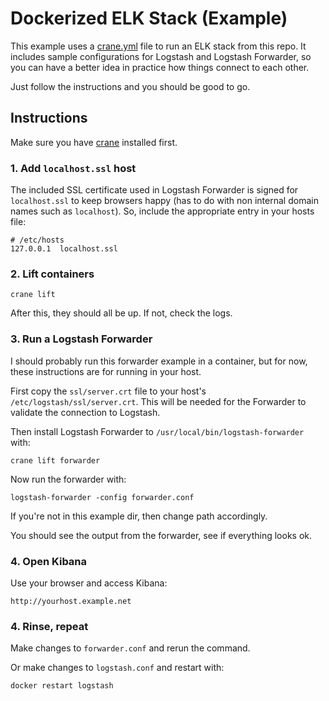 # Dockerized ELK Stack (Example)

This example uses a [crane.yml][1] file to run an ELK stack from this repo.
It includes sample configurations for Logstash and Logstash Forwarder, so
you can have a better idea in practice how things connect to each other.

Just follow the instructions and you should be good to go.


## Instructions

Make sure you have [crane][1] installed first.


### 1. Add `localhost.ssl` host

The included SSL certificate used in Logstash Forwarder is signed for `localhost.ssl`
to keep browsers happy (has to do with non internal domain names such as `localhost`).
So, include the appropriate entry in your hosts file:

    # /etc/hosts
    127.0.0.1  localhost.ssl


### 2. Lift containers

    crane lift

After this, they should all be up. If not, check the logs.


### 3. Run a Logstash Forwarder

I should probably run this forwarder example in a container, but for now, these
instructions are for running in your host.

First copy the `ssl/server.crt` file to your host's `/etc/logstash/ssl/server.crt`.
This will be needed for the Forwarder to validate the connection to Logstash.

Then install Logstash Forwarder to `/usr/local/bin/logstash-forwarder` with:

    crane lift forwarder

Now run the forwarder with:

    logstash-forwarder -config forwarder.conf

If you're not in this example dir, then change path accordingly.

You should see the output from the forwarder, see if everything looks ok.


### 4. Open Kibana

Use your browser and access Kibana:

    http://yourhost.example.net


### 4. Rinse, repeat

Make changes to `forwarder.conf` and rerun the command.

Or make changes to `logstash.conf` and restart with:

    docker restart logstash


[1]: https://github.com/michaelsauter/crane
